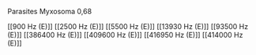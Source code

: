Parasites Myxosoma 0,68

[[900 Hz (E)]]
[[2500 Hz (E)]]
[[5500 Hz (E)]]
[[13930 Hz (E)]]
[[93500 Hz (E)]]
[[386400 Hz (E)]]
[[409600 Hz (E)]]
[[416950 Hz (E)]]
[[414000 Hz (E)]]